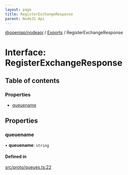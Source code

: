 ```yaml
---
layout: page
title: RegisterExchangeResponse
parent: NodeJS Api
---
```

[@openiap/nodeapi](../README.html) / [Exports](../modules.html) / RegisterExchangeResponse

# Interface: RegisterExchangeResponse

## Table of contents

### Properties

- [queuename](RegisterExchangeResponse.html#queuename)

## Properties

### queuename

• **queuename**: `string`

#### Defined in

[src/proto/queues.ts:22](https://github.com/openiap/nodeapi/blob/a6b5438/src/proto/queues.ts#L22)
